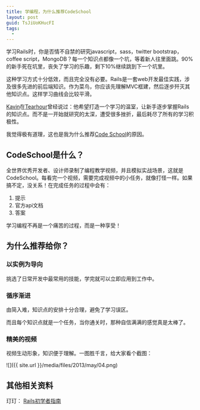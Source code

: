 ```yaml
---
title: 学编程，为什么推荐CodeSchool
layout: post
guid: TsJiUoKHucFI
tags:
  - 
---
```



学习Rails时，你是否情不自禁的研究javascript，sass，twitter bootstrap，coffee script，MongoDB？每一个知识点都像一个坑，等着新人往里面跳。90%的新手死在坑里，丧失了学习的乐趣，剩下10%继续跳到下一个坑里。

这种学习方式十分低效，而且完全没有必要。Rails是一套web开发最佳实践，涉及很多先进的前后端知识。作为菜鸟，你应该先理解MVC框建，然后逐步歼灭其他知识点。这样学习曲线会比较平滑。

[Kavin](http://ruby-china.org/knwang)在[Tearhour](http://teahour.fm/2013/02/03/learning-ruby-and-rails.html)曾经说过：他希望打造一个学习的温室，让新手逐步掌握Rails的知识点。而不是一开始就研究的太深，遭受很多挫折，最后耗尽了所有的学习积极性。

我觉得极有道理，这也是我为什么推荐[Code School](http://www.codeschool.com)的原因。

## CodeSchool是什么？

全世界优秀开发者、设计师录制了编程教学视频，并且模拟实战场景，这就是CodeSchool。每看完一个视频，需要完成视频中的小任务，就像打怪一样。如果搞不定，没关系！在完成任务的过程中会有：

1. 提示
2. 官方api文档
3. 答案

学习编程不再是一个痛苦的过程，而是一种享受！


## 为什么推荐给你？

### 以实例为导向

挑选了日常开发中最常用的技能，学完就可以立即应用到工作中。


### 循序渐进

由简入难，知识点的安排十分合理，避免了学习误区。

而且每个知识点就是一个任务，当你通关时，那种自信满满的感觉真是太棒了。


### 精美的视频

视频生动形象，知识便于理解。一图胜千言，给大家看个截图：


<span class="image-1200">![]({{ site.url }}/media/files/2013/may/04.png)</span>

## 其他相关资料

玎玎： [Rails初学者指南](http://yedingding.com/2013/04/22/rails-for-beginners.html)








